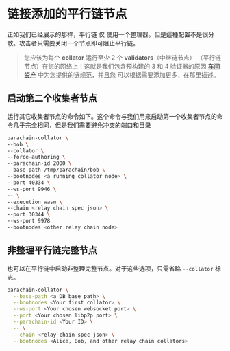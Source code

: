 # 链接添加的平行链节点

正如我们已经展示的那样，平行链 仅 使用一个整理器。但是這種配置不是很分散。攻击者只需要关闭一个节点即可阻止平行链。

> 您应该为每个 **collat​​or** 运行至少 2 个 **validators**（中继链节点）
> （平行链节点）在您的网络上！这就是我们包含预构建的 3 和 4 验证器的原因
> [车间资产](/#_1a-using-a-prebuilt-chain-spec) 中为您提供的链规范，并且您
> 可以根据需要添加更多，在那里描述。

## 启动第二个收集者节点

运行其它收集者节点的命令如下。这个命令与我们用来启动第一个收集者节点的命令几乎完全相同，但是我们需要避免冲突的端口和目录

```bash
parachain-collator \
--bob \
--collator \
--force-authoring \
--parachain-id 2000 \
--base-path /tmp/parachain/bob \
--bootnodes <a running collator node> \
--port 40334 \
--ws-port 9946 \
-- \
--execution wasm \
--chain <relay chain spec json> \
--port 30344 \
--ws-port 9978
--bootnodes <other relay chain node>
```

## 非整理平行链完整节点

也可以在平行链中启动非整理完整节点。对于这些选项，只需省略 `--collat​​or` 标志。

```bash
parachain-collator \
  --base-path <a DB base path> \
  --bootnodes <Your first collator> \
  --ws-port <Your chosen websocket port> \
  --port <Your chosen libp2p port> \
  --parachain-id <Your ID> \
  -- \
  --chain <relay chain spec json> \
  --bootnodes <Alice, Bob, and other relay chain collators>
```
